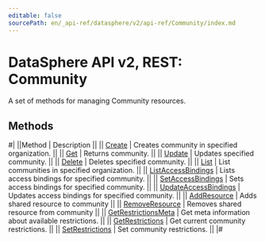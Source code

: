 ```yaml
---
editable: false
sourcePath: en/_api-ref/datasphere/v2/api-ref/Community/index.md
---
```


# DataSphere API v2, REST: Community

A set of methods for managing Community resources.

## Methods

#|
||Method | Description ||
|| [Create](create.md) | Creates community in specified organization. ||
|| [Get](get.md) | Returns community. ||
|| [Update](update.md) | Updates specified community. ||
|| [Delete](delete.md) | Deletes specified community. ||
|| [List](list.md) | List communities in specified organization. ||
|| [ListAccessBindings](listAccessBindings.md) | Lists access bindings for specified community. ||
|| [SetAccessBindings](setAccessBindings.md) | Sets access bindings for specified community. ||
|| [UpdateAccessBindings](updateAccessBindings.md) | Updates access bindings for specified community. ||
|| [AddResource](addResource.md) | Adds shared resource to community ||
|| [RemoveResource](removeResource.md) | Removes shared resource from community ||
|| [GetRestrictionsMeta](getRestrictionsMeta.md) | Get meta information about available restrictions. ||
|| [GetRestrictions](getRestrictions.md) | Get current community restrictions. ||
|| [SetRestrictions](setRestrictions.md) | Set community restrictions. ||
|#